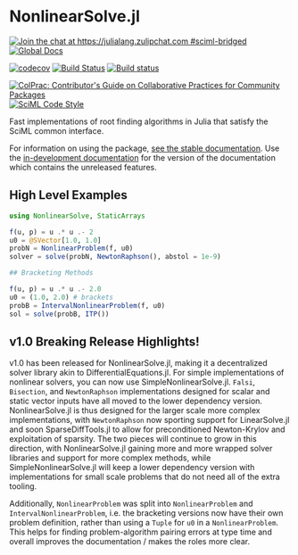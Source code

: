 # NonlinearSolve.jl

[![Join the chat at https://julialang.zulipchat.com #sciml-bridged](https://img.shields.io/static/v1?label=Zulip&message=chat&color=9558b2&labelColor=389826)](https://julialang.zulipchat.com/#narrow/stream/279055-sciml-bridged)
[![Global Docs](https://img.shields.io/badge/docs-SciML-blue.svg)](https://docs.sciml.ai/NonlinearSolve/stable/)

[![codecov](https://codecov.io/gh/SciML/NonlinearSolve.jl/branch/master/graph/badge.svg)](https://codecov.io/gh/SciML/NonlinearSolve.jl)
[![Build Status](https://github.com/SciML/NonlinearSolve.jl/workflows/CI/badge.svg)](https://github.com/SciML/NonlinearSolve.jl/actions?query=workflow%3ACI)
[![Build status](https://badge.buildkite.com/413dc8df7d555cc14c262aba066503a9e7a42023f9cfb75a55.svg)](https://buildkite.com/julialang/nonlinearsolve-dot-jl)

[![ColPrac: Contributor's Guide on Collaborative Practices for Community Packages](https://img.shields.io/badge/ColPrac-Contributor%27s%20Guide-blueviolet)](https://github.com/SciML/ColPrac)
[![SciML Code Style](https://img.shields.io/static/v1?label=code%20style&message=SciML&color=9558b2&labelColor=389826)](https://github.com/SciML/SciMLStyle)

Fast implementations of root finding algorithms in Julia that satisfy the SciML common interface.

For information on using the package,
[see the stable documentation](https://docs.sciml.ai/NonlinearSolve/stable/). Use the
[in-development documentation](https://docs.sciml.ai/NonlinearSolve/dev/) for the version of
the documentation which contains the unreleased features.

## High Level Examples

```julia
using NonlinearSolve, StaticArrays

f(u, p) = u .* u .- 2
u0 = @SVector[1.0, 1.0]
probN = NonlinearProblem(f, u0)
solver = solve(probN, NewtonRaphson(), abstol = 1e-9)

## Bracketing Methods

f(u, p) = u .* u .- 2.0
u0 = (1.0, 2.0) # brackets
probB = IntervalNonlinearProblem(f, u0)
sol = solve(probB, ITP())
```

## v1.0 Breaking Release Highlights!

v1.0 has been released for NonlinearSolve.jl, making it a decentralized solver library
akin to DifferentialEquations.jl. For simple implementations of nonlinear solvers,
you can now use SimpleNonlinearSolve.jl. `Falsi`, `Bisection`, and `NewtonRaphson`
implementations designed for scalar and static vector inputs have all moved to the
lower dependency version. NonlinearSolve.jl is thus designed for the larger scale
more complex implementations, with `NewtonRaphson` now sporting support for
LinearSolve.jl and soon SparseDiffTools.jl to allow for preconditioned Newton-Krylov and
exploitation of sparsity. The two pieces will continue to grow in this direction,
with NonlinearSolve.jl gaining more and more wrapped solver libraries and support
for more complex methods, while SimpleNonlinearSolve.jl will keep a lower dependency
version with implementations for small scale problems that do not need all of the
extra tooling.

Additionally, `NonlinearProblem` was split into `NonlinearProblem` and `IntervalNonlinearProblem`,
i.e. the bracketing versions now have their own problem definition, rather than using
a `Tuple` for `u0` in a `NonlinearProblem`. This helps for finding problem-algorithm
pairing errors at type time and overall improves the documentation / makes the roles
more clear.
